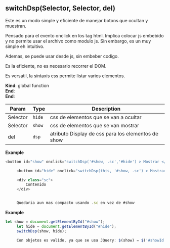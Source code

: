<a name="switchDsp"></a>

## switchDsp(Selector, Selector, del)
Este es un modo simple y eficiente de manejar botons que ocultan y muestran.Pensado para el evento onclick en los tag html. Implica colocar js embebido y nopermite usar el archivo como modulo js. Sin embargo, es un muy simple eh intuitivo.Ademas, se puede usar desde js, sin embeber codigo.Es la eficiente, no es necesario recorrer el DOM.Es versatil, la sintaxis css permite listar varios elementos.

**Kind**: global function  
**End**:   
**End**:   

| Param | Type | Description |
| --- | --- | --- |
| Selector | <code>hide</code> | css de elementos que se van a ocultar |
| Selector | <code>show</code> | css de elementos que se van mostrar |
| del | <code>dsp</code> | atributo Display de css para los elementos de show |

**Example**  
```js
<button id="show" onclick="switchDsp('#show, .sc','#hide') > Mostrar </button>     <buttom id="hide" onclick="switchDsp(this, '#show, .sc') > Mostrar </button>     <div class="sc">          Contenido      </div>     Quedaria aun mas compacto usando .sc en vez de #show
```
**Example**  
```js
let show = document.getElementById("#show");     let hide = document.getElementById("#hide");     switchDsp(show, hide);     Con objetos es valido, ya que se usa JQuery: $(show) = $('#showId')
```
